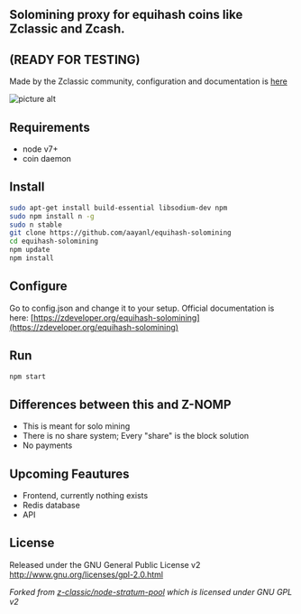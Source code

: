 ## Solomining proxy for equihash coins like Zclassic and Zcash.
## (READY FOR TESTING)
Made by the Zclassic community, configuration and documentation is [here](https://zdeveloper.org/equihash-solomining)

![picture alt](http://i.imgur.com/OKN3Dex.png)

Requirements
------------
* node v7+
* coin daemon

Install
-------------

```bash
sudo apt-get install build-essential libsodium-dev npm
sudo npm install n -g
sudo n stable
git clone https://github.com/aayanl/equihash-solomining
cd equihash-solomining
npm update
npm install
```

Configure
-------------
Go to config.json and change it to your setup. Official documentation is here: [https://zdeveloper.org/equihash-solomining](https://zdeveloper.org/equihash-solomining)

Run
------------
```bash
npm start
```

Differences between this and Z-NOMP
------------
* This is meant for solo mining
* There is no share system; Every "share" is the block solution
* No payments

Upcoming Feautures
-------------
* Frontend, currently nothing exists
* Redis database
* API

License
-------
Released under the GNU General Public License v2
http://www.gnu.org/licenses/gpl-2.0.html

_Forked from [z-classic/node-stratum-pool](https://github.com/z-classic/node-stratum-pool) which is licensed under GNU GPL v2_
